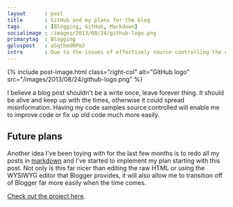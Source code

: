 ```yaml
---
layout      : post
title       : GitHub and my plans for the blog
tags        : [Blogging, GitHub, Markdown]
socialimage : /images/2013/08/24/github-logo.png
primarytag  : Blogging
gpluspost   : aSqthmdRPmJ
intro       : Due to the issues of effectively source controlling the code on my blog using Blogger's text editor and Google Drive, I've gone ahead and extracted most of the code samples into a <a href="https://github.com/Tyriar/growing-with-the-web">GitHub project</a> for your viewing and forking pleasure.
---
```


{% include post-image.html class="right-col" alt="GitHub logo" src="/images/2013/08/24/github-logo.png" %}

I believe a blog post shouldn't be a write once, leave forever thing. It should be alive and keep up with the times, otherwise it could spread misinformation. Having my code samples source controlled will enable me to improve code or fix up old code much more easily.



## Future plans

Another idea I've been toying with for the last few months is to redo all my posts in [markdown][2] and I've started to implement my plan starting with this post. Not only is this far nicer than editing the raw HTML or using the WYSIWYG editor that Blogger provides, it will also allow me to transition off of Blogger far more easily when the time comes.

[Check out the project here][1].



[1]: https://github.com/Tyriar/growing-with-the-web
[2]: http://daringfireball.net/projects/markdown/

